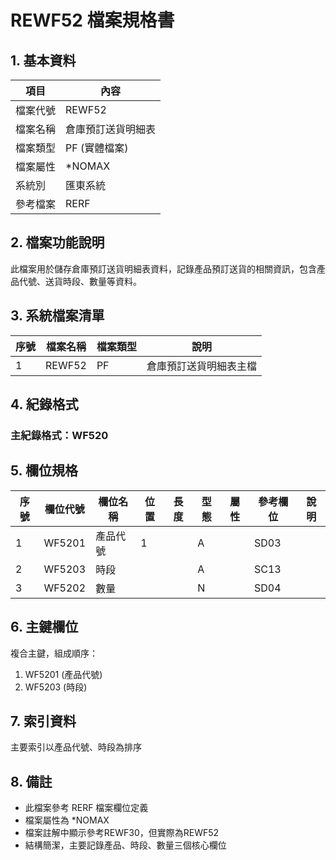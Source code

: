 # REWF52 檔案規格書

## 1. 基本資料

| 項目 | 內容 |
|------|------|
| 檔案代號 | REWF52 |
| 檔案名稱 | 倉庫預訂送貨明細表 |
| 檔案類型 | PF (實體檔案) |
| 檔案屬性 | *NOMAX |
| 系統別 | 匯東系統 |
| 參考檔案 | RERF |

## 2. 檔案功能說明

此檔案用於儲存倉庫預訂送貨明細表資料，記錄產品預訂送貨的相關資訊，包含產品代號、送貨時段、數量等資料。

## 3. 系統檔案清單

| 序號 | 檔案名稱 | 檔案類型 | 說明 |
|------|----------|----------|------|
| 1 | REWF52 | PF | 倉庫預訂送貨明細表主檔 |

## 4. 紀錄格式

### 主紀錄格式：WF520

## 5. 欄位規格

| 序號 | 欄位代號 | 欄位名稱 | 位置 | 長度 | 型態 | 屬性 | 參考欄位 | 說明 |
|------|----------|----------|------|------|------|------|----------|------|
| 1 | WF5201 | 產品代號 | 1 | | A | | SD03 | |
| 2 | WF5203 | 時段 | | | A | | SC13 | |
| 3 | WF5202 | 數量 | | | N | | SD04 | |

## 6. 主鍵欄位

複合主鍵，組成順序：
1. WF5201 (產品代號)
2. WF5203 (時段)

## 7. 索引資料

主要索引以產品代號、時段為排序

## 8. 備註

- 此檔案參考 RERF 檔案欄位定義
- 檔案屬性為 *NOMAX
- 檔案註解中顯示參考REWF30，但實際為REWF52
- 結構簡潔，主要記錄產品、時段、數量三個核心欄位 
